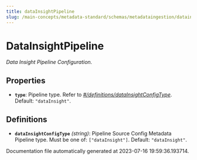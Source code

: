 ```yaml
---
title: dataInsightPipeline
slug: /main-concepts/metadata-standard/schemas/metadataingestion/datainsightpipeline
---
```


# DataInsightPipeline

*Data Insight Pipeline Configuration.*

## Properties

- **`type`**: Pipeline type. Refer to *[#/definitions/dataInsightConfigType](#definitions/dataInsightConfigType)*. Default: `"dataInsight"`.
## Definitions

- <a id="definitions/dataInsightConfigType"></a>**`dataInsightConfigType`** *(string)*: Pipeline Source Config Metadata Pipeline type. Must be one of: `["dataInsight"]`. Default: `"dataInsight"`.


Documentation file automatically generated at 2023-07-16 19:59:36.193714.
